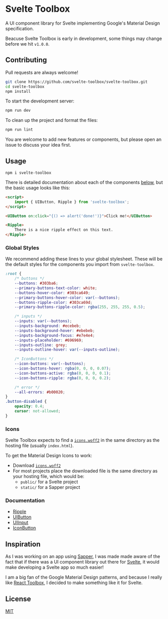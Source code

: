 # Svelte Toolbox

A UI component library for Svelte implementing Google's Material Design specification.

Beacuse Svelte Toolbox is early in development, some things may change before we hit `v1.0.0`.

## Contributing

Pull requests are always welcome!

```bash
git clone https://github.com/svelte-toolbox/svelte-toolbox.git
cd svelte-toolbox
npm install
```

To start the development server:

```bash
npm run dev
```

To clean up the project and format the files:

```bash
npm run lint
```

You are welcome to add new features or components, but please open an issue to discuss your idea first.

## Usage

```shell
npm i svelte-toolbox
```

There is detailed documentation about each of the components [below](#documentation), but the basic usage looks like this:

```html
<script>
	import { UIButton, Ripple } from 'svelte-toolbox';
</script>

<UIButton on:click="{() => alert('done!')}">Click me!</UIButton>

<Ripple>
	There is a nice ripple effect on this text.
</Ripple>
```

### Global Styles

We recommend adding these lines to your global stylesheet. These will be the default styles for the components you import from `svelte-toolbox`.

```css
:root {
	/* buttons */
	--buttons: #303ba6;
	--primary-buttons-text-color: white;
	--buttons-hover-color: #303ca649;
	--primary-buttons-hover-color: var(--buttons);
	--buttons-ripple-color: #303ca69d;
	--primary-buttons-ripple-color: rgba(255, 255, 255, 0.5);

	/* inputs */
	--inputs: var(--buttons);
	--inputs-background: #ecebeb;
	--inputs-background-hover: #ebebeb;
	--inputs-background-focus: #e7e4e4;
	--inputs-placeholder: #696969;
	--inputs-outline: grey;
	--inputs-outline-hover: var(--inputs-outline);

	/* IconButtons */
	--icon-buttons: var(--buttons);
	--icon-buttons-hover: rgba(0, 0, 0, 0.07);
	--icon-buttons-active: rgba(0, 0, 0, 0.1);
	--icon-buttons-ripple: rgba(0, 0, 0, 0.2);

	/* error */
	--all-errors: #b00020;
}
.button-disabled {
	opacity: 0.4;
	cursor: not-allowed;
}
```

### Icons

Svelte Toolbox expects to find a [`icons.woff2`](https://github.com/svelte-toolbox/svelte-toolbox/blob/master/public/icons.woff2) in the same directory as the hosting file (usually `index.html`).

To get the Material Design Icons to work:

-   Download [`icons.woff2`](https://github.com/svelte-toolbox/svelte-toolbox/blob/master/public/icons.woff2)
-   For most projects place the downloaded file is the same directory as your hosting file, which would be:
    -   `public/` for a Svelte project
    -   `static/` for a Sapper project

### Documentation

-   [Ripple](https://github.com/svelte-toolbox/svelte-toolbox/tree/master/src/components/ripple/README.md)
-   [UIButton](https://github.com/svelte-toolbox/svelte-toolbox/tree/master/src/components/button/README.md)
-   [UIInput](https://github.com/svelte-toolbox/svelte-toolbox/tree/master/src/components/input/README.md)
-   [IconButton](https://github.com/svelte-toolbox/svelte-toolbox/tree/master/src/components/icon-button/README.md)

## Inspiration

As I was working on an app using [Sapper](http://sapper.dev), I was made made aware of the fact that if there was a UI component library out there for [Svelte](http://svelte.dev), it would make developing a Svelte app so much easier!

I am a big fan of the Google Material Design patterns, and because I really like [React Toolbox](https://github.com/react-toolbox/react-toolbox), I decided to make something like it for Svelte.

## License

[MIT](https://github.com/svelte-toolbox/svelte-toolbox/blob/master/LICENSE)
